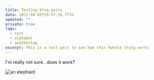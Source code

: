 ```yaml
---
title: Testing blog posts
date: 2021-08-05T19:57:16.773Z
updated: ""
private: true
tags:
  - test
  - alphabet
  - anothertag
excerpt: This is a test post to see hwo this hwhole thing works
---
```

I'm really not sure...does it work?

![an elephant](/images/uploads/selection_001.png "from Wikipedia")